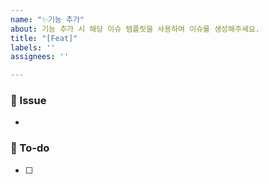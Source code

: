 ```yaml
---
name: "✨기능 추가"
about: 기능 추가 시 해당 이슈 템플릿을 사용하여 이슈를 생성해주세요.
title: "[Feat]"
labels: ''
assignees: ''

---
```


### 🍰 Issue

<!-- 이슈에 대해 간략하게 설명해 주세요 -->

-

### 📝 To-do

<!-- 진행할 작업에 대해 적어주세요 -->

- [ ]
